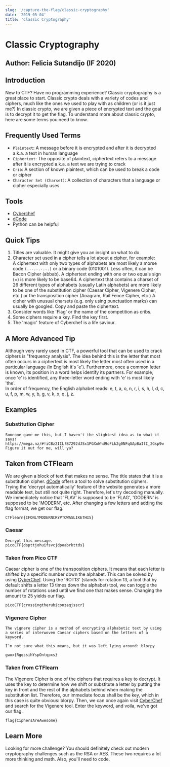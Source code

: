 ```yaml
---
slug: '/capture-the-flag/classic-cryptography'
date: '2019-05-04'
title: 'Classic Cryptography'
---
```

# Classic Cryptography

## Author: Felicia Sutandijo (IF 2020)


## Introduction
New to CTF? Have no programming experience? Classic cryptography is a great place to start. Classic crypto deals with a variety of codes and ciphers, much like the ones we used to play with as children (or is it just me?) In classic crypto, we are given a piece of encrypted text and the goal is to decrypt it to get the flag. To understand more about classic crypto, here are some terms you need to know.

## Frequently Used Terms
* `Plaintext`: A message before it is encrypted and after it is decrypted a.k.a. a text in human language
* `Ciphertext`: The opposite of plaintext, ciphertext refers to a message after it is encrypted a.k.a. a text we are trying to crack
* `Crib`: A section of known plaintext, which can be used to break a code or cipher
* `Character Set (Charset)`: A collection of characters that a language or cipher especially uses

## Tools
* [Cyberchef](https://gchq.github.io/CyberChef)
* [dCode](https://www.dcode.fr/en)
* Python can be helpful

## Quick Tips
1. Titles are valuable. It might give you an insight on what to do
2. Character set used in a cipher tells a lot about a cipher, for example:<br />
A ciphertext with only two types of alphabets are most likely a morse code `(.--.-.-.-.)` or a binary code ($0101001$). Less often, it can be Bacon Cipher (abbab).
A ciphertext ending with one or two equals sign ($=$) is more likely to be base64.
A ciphertext that contains a charset of $26$ different types of alphabets (usually Latin alphabets) are more likely to be one of the substitution cipher (Caesar Cipher, Vigenere Cipher, etc.) or the transposition cipher (Anagram, Rail Fence Cipher, etc.)
A cipher with unusual charsets (e.g. only using punctuation marks) can usually be googled. Copy and paste the ciphertext.
3. Consider words like 'Flag' or the name of the competition as cribs.
4. Some ciphers require a key. Find the key first.
5. The 'magic' feature of Cyberchef is a life saviour.
## A More Advanced Tip
Although very rarely used in CTF, a powerful tool that can be used to crack ciphers is "frequency analysis". The idea behind this is the letter that most often occurs in a ciphertext is most likely the letter most often used in a particular language (in English it's 'e'). Furthermore, once a common letter is known, its position in a word helps identify its partners. For example, once 'e' is identified, any three-letter word ending with 'e' is most likely 'the'. <br />
In order of frequency, the English alphabet reads: e, t, a, o, n, r, i, s, h, l, d, c, u, f, p, m, w, y, b, g, v, k, x, q, j, z.

## Examples
### Substitution Cipher
```code
Someone gave me this, but I haven't the slightest idea as to what it says!
https://mega.nz/#!iCBz2IIL!B7292dJSx1PGXoWhd9oFLk2g0NFqGApBaItI_2Gsp9w Figure it out for me, will ya?
```
## Taken from CTFlearn

We are given a block of text that makes no sense. The title states that it is a substitution cipher. [dCode](https://www.dcode.fr/monoalphabetic-substitution) offers a tool to solve substitution ciphers.<br />
Trying the 'decrypt automatically' feature of the website generates a more readable text, but still not quite right. Therefore, let's try decoding manually. We immediately notice that 'FLAV' is supposed to be 'FLAG', 'GODERN' is supposed to be 'MODERN', etc. After changing a few letters and adding the flag format, we get our flag.

`CTFlearn{IFONLYMODERNCRYPTOWASLIKETHIS}`

### Caesar
```code
Decrypt this message.
picoCTF{dspttjohuifsvcjdpoabrkttds}
```
### Taken from Pico CTF

Caesar cipher is one of the transposition ciphers. It means that each letter is shifted by a specific number down the alphabet. This can be solved by using [CyberChef](https://gchq.github.io/CyberChef/). Using the 'ROT13' (stands for rotation 13, a tool that by default shifts a letter 13 times down the alphabet) tool, we can toggle the number of rotations used until we find one that makes sense. Changing the amount to 25 yields our flag.

```code
picoCTF{crossingtherubiconzaqjsscr}
```

### Vigenere Cipher
```code
The vignere cipher is a method of encrypting alphabetic text by using a series of interwoven Caesar ciphers based on the letters of a keyword.

I’m not sure what this means, but it was left lying around: blorpy

gwox{RgqssihYspOntqpxs}
```
### Taken from CTFlearn

The Vigenere Cipher is one of the ciphers that requires a key to decrypt. It uses the key to determine how we shift or substitute a letter by putting the key in front and the rest of the alphabets behind when making the substitution list. Therefore, our immediate focus shall be the key, which in this case is quite obvious: blorpy. Then, we can once again visit [CyberChef](https://gchq.github.io/CyberChef/) and search for the Vigenere tool. Enter the keyword, and voila, we've got our flag.

```code
flag{CiphersAreAwesome}
```

## Learn More
Looking for more challenge? You should definitely check out modern cryptography challenges such as the RSA or AES. These two requires a lot more thinking and math. Also, you'll need to code.
